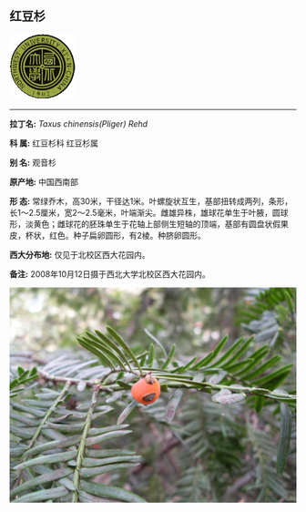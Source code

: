 ## 红豆杉

![西北大学校园网络植物志](../JPG/nwu.gif)

---

**拉丁名:**  _Taxus chinensis(Pliger) Rehd_

**科 属:** 红豆杉科 红豆杉属

**别 名:** 观音杉

**原产地:** 中国西南部

**形  态:** 常绿乔木，高30米，干径达1米。叶螺旋状互生，基部扭转成两列，条形，长1～2.5厘米，宽2～2.5毫米，叶端渐尖。雌雄异株，雄球花单生于叶腋，圆球形，淡黄色；雌球花的胚珠单生于花轴上部侧生短轴的顶端，基部有圆盘状假果皮，杯状，红色。种子扁卵圆形，有2棱。种脐卵圆形。

**西大分布地:** 仅见于北校区西大花园内。　

**备注:** 2008年10月12日摄于西北大学北校区西大花园内。

![红豆杉](../JPG/红豆杉.JPG) 

